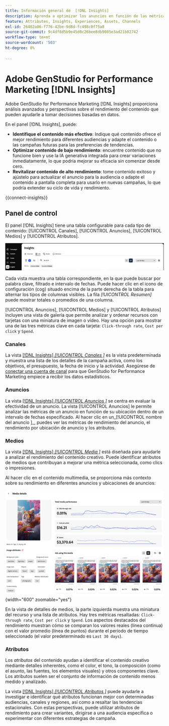```yaml
---
title: Información general de  [!DNL Insights]
description: Aprenda a optimizar los anuncios en función de las métricas de rendimiento de contenido en tiempo real.
feature: Attributes, Insights, Experiences, Assets, Channels
exl-id: 26402a06-f776-42be-9d8d-fc498c0f75a8
source-git-commit: 9c4df8d5b9e45d0c26bee8db9085e3ad21b02742
workflow-type: tm+mt
source-wordcount: '503'
ht-degree: 0%

---
```


# Adobe GenStudio for Performance Marketing [!DNL Insights]

Adobe GenStudio for Performance Marketing [!DNL Insights] proporciona análisis avanzados y perspectivas sobre el rendimiento del contenido que pueden ayudarle a tomar decisiones basadas en datos.

En el panel [!DNL Insights], puede:

- **Identifique el contenido más efectivo**: Indique qué contenido ofrece el mejor rendimiento para diferentes audiencias y adapte el contenido o las campañas futuras para las preferencias de tendencias.
- **Optimizar contenido de bajo rendimiento**: encuentre contenido que no funcione bien y use la IA generativa integrada para crear variaciones inmediatamente, lo que podría mejorar su eficacia sin comenzar desde cero.
- **Revitalizar contenido de alto rendimiento**: tome contenido exitoso y ajústelo para actualizar el anuncio para la audiencia o adapte el contenido a pantalla completa para usarlo en nuevas campañas, lo que podría extender su ciclo de vida y rendimiento.

{{connect-insights}}

## Panel de control

El panel [!DNL Insights] tiene una tabla configurable para cada tipo de contenido: [!UICONTROL Canales], [!UICONTROL Anuncios], [!UICONTROL Medios] y [!UICONTROL Atributos].

![[!DNL Insights] panel](/help/assets/insights-dashboard.png)

Cada vista muestra una tabla correspondiente, en la que puede buscar por palabra clave, filtrado e intervalo de fechas. Puede hacer clic en el icono de configuración (cog) situado encima de la parte derecha de la tabla para alternar los tipos de columnas visibles. La fila _[!UICONTROL Resumen]_ puede mostrar totales o promedios de una columna.

[!UICONTROL Anuncios], [!UICONTROL Medios] y [!UICONTROL Atributos] incluyen una vista de galería que permite analizar y ordenar recursos con tarjetas con una miniatura de imagen o vídeo. Hay una opción para mostrar una de las tres métricas clave en cada tarjeta: `Click-through rate`, `Cost per click` y `Spend`.

### Canales

La vista [[!DNL Insights] _[!UICONTROL Canales ]_](channels.md) es la vista predeterminada y muestra una lista de los detalles de la campaña activa, como los objetivos, el presupuesto, la fecha de inicio y la actividad. Asegúrese de [conectar una cuenta de canal](connect-channel.md) para que GenStudio for Performance Marketing empiece a recibir los datos estadísticos.

### Anuncios

La vista [[!DNL Insights] _[!UICONTROL Anuncios ]_](ads.md) se centra en evaluar la efectividad de un anuncio. La vista [!UICONTROL Anuncios] le permite analizar las métricas de un anuncio en función de su ubicación dentro de un intervalo de fechas especificado. Al hacer clic en un_[!UICONTROL  nombre del anuncio ]_, puedes ver las métricas de rendimiento del anuncio, el rendimiento por ubicación de anuncio y los atributos.

### Medios

La vista [[!DNL Insights] _[!UICONTROL Media ]_](media.md) está diseñada para ayudarle a analizar el rendimiento del contenido creativo. Puede identificar atributos de medios que contribuyan a mejorar una métrica seleccionada, como clics o impresiones.

Al hacer clic en el contenido multimedia, se proporciona más contexto sobre su rendimiento en diferentes anuncios y ubicaciones de anuncios:

![Detalles multimedia](/help/assets/insights-media-details.png){width="600" zoomable="yes"}

En la vista de detalles de medios, la parte izquierda muestra una miniatura del recurso y una lista de atributos. Hay tres métricas resaltadas: `Click-through rate`, `Cost per click` y `Spend`. Los aspectos destacados del rendimiento muestran cómo se comparan los valores reales (línea continua) con el valor promedio (línea de puntos) durante el período de tiempo seleccionado (el valor predeterminado es `Last 30 days`).

### Atributos

Los _atributos_ del contenido ayudan a identificar el contenido creativo mediante detalles inherentes, como el color, el tono, la composición (como el asunto, las fuentes, los elementos visuales) y otros componentes clave. Los atributos suelen ser el conjunto de información de contenido menos medido y analizado.

La vista [[!DNL Insights] _[!UICONTROL Atributos ]_](attributes.md) puede ayudarle a investigar e identificar qué atributos funcionan mejor con determinadas audiencias, canales y regiones, así como a resaltar las tendencias estacionales. Con estas perspectivas, puede utilizar atributos de rendimiento para crear variantes, dirigirse a una audiencia específica o experimentar con diferentes estrategias de campaña.
